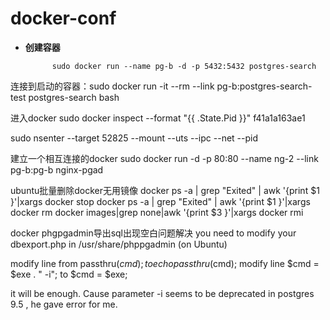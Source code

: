 # docker-conf

- **创建容器**

            sudo docker run --name pg-b -d -p 5432:5432 postgres-search

连接到启动的容器：sudo docker run -it --rm --link pg-b:postgres-search-test postgres-search bash

进入docker
sudo docker inspect --format "{{ .State.Pid }}" f41a1a163ae1

sudo nsenter --target 52825 --mount --uts --ipc --net --pid

建立一个相互连接的docker
sudo docker run -d -p 80:80 --name ng-2 --link pg-b:pg-b nginx-pgad

ubuntu批量删除docker无用镜像
docker ps -a | grep "Exited" | awk '{print $1 }'|xargs docker stop
docker ps -a | grep "Exited" | awk '{print $1 }'|xargs docker rm
docker images|grep none|awk '{print $3 }'|xargs docker rmi


docker phgpgadmin导出sql出现空白问题解决
you need to modify your dbexport.php in /usr/share/phppgadmin (on Ubuntu)

modify line from passthru($cmd); to echo passthru($cmd); modify line $cmd = $exe . " -i"; to $cmd = $exe;

it will be enough. Cause parameter -i seems to be deprecated in postgres 9.5 , he gave error for me.